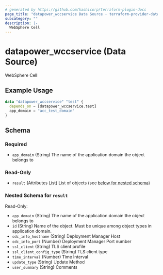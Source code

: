 ```yaml
---
# generated by https://github.com/hashicorp/terraform-plugin-docs
page_title: "datapower_wccservice Data Source - terraform-provider-datapower"
subcategory: ""
description: |-
  WebSphere Cell
---
```


# datapower_wccservice (Data Source)

WebSphere Cell

## Example Usage

```terraform
data "datapower_wccservice" "test" {
  depends_on = [datapower_wccservice.test]
  app_domain = "acc_test_domain"
}
```

<!-- schema generated by tfplugindocs -->
## Schema

### Required

- `app_domain` (String) The name of the application domain the object belongs to

### Read-Only

- `result` (Attributes List) List of objects (see [below for nested schema](#nestedatt--result))

<a id="nestedatt--result"></a>
### Nested Schema for `result`

Read-Only:

- `app_domain` (String) The name of the application domain the object belongs to
- `id` (String) Name of the object. Must be unique among object types in application domain.
- `odc_info_hostname` (String) Deployment Manager Host
- `odc_info_port` (Number) Deployment Manager Port number
- `ssl_client` (String) TLS client profile
- `ssl_client_config_type` (String) TLS client type
- `time_interval` (Number) Time Interval
- `update_type` (String) Update Method
- `user_summary` (String) Comments
